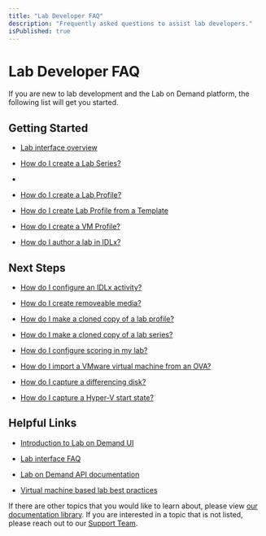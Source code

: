 ```yaml
---
title: "Lab Developer FAQ"
description: "Frequently asked questions to assist lab developers."
isPublished: true
---
```


# Lab Developer FAQ

If you are new to lab development and the Lab on Demand platform, the following list will get you started.


## Getting Started

- [Lab interface overview](idlx-lab-interface-overview.md)

- [How do I create a Lab Series?](lab-series.md)
- 
- [How do I create a Lab Profile?](feature-focus/lab-profiles/create.md)

- [How do I create Lab Profile from a Template](template-gallery.md)

- [How do I create a VM Profile?](vm-profiles.md)

- [How do I author a lab in IDLx?](../guides/idl2/idlv2-authoring-guide-and-best-practice.md)


## Next Steps

- [How do I configure an IDLx activity?](activities.md)

- [How do I create removeable media?](create-removable-media.md)

- [How do I make a cloned copy of a lab profile?](lab-profile-cloning.md)

- [How do I make a cloned copy of a lab series?](lab-series-cloning.md)

- [How do I configure scoring in my lab?](pbt/overview.md)

- [How do I import a VMware virtual machine from an OVA?](ova-import.md) 

- [How do I capture a differencing disk?](capture-differencing-disks.md)

- [How do I capture a Hyper-V start state?](start-states.md)

## Helpful Links


- [Introduction to Lab on Demand UI](../lod/feature-focus/lod-experience.md)

- [Lab interface FAQ](lab-interface-faq.md)

- [Lab on Demand API documentation](lod-api/lod-api-main.md)

- [Virtual machine based lab best practices](vm-based-lab-build-best-practices.md)

If there are other topics that you would like to learn about, please view [ our documentation library](https://docs.learnondemandsystems.com/lod/home.md). If you are interested in a topic that is not listed, please reach out to our [Support Team](http://www.learnondemandsystems.com/customer-support/).
